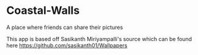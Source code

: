 # Coastal-Walls
A place where friends can share their pictures

This app is based off Sasikanth Miriyampalli's source which can be found here https://github.com/sasikanth01/Wallpapers
